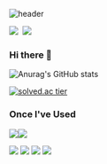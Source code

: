 ![header](https://capsule-render.vercel.app/api?type=slice&color=gradient&text=%20MyunghoKim%20%20&height=200&fontSize=100)
<p align="left">
<a href="mailto:facade960409@gmail.com" target="_blank"><img src="https://img.shields.io/badge/facade960409@gmail.com-ff0000?style=flat&logo=Gmail&logoColor=FFFFFF"/></a>&nbsp;
<a><img src="https://img.shields.io/badge/SSAFY-1428A0?style=flat&logo=Samsung&logoColor=FFFFFF"/>
</p>

### Hi there 👋

![Anurag's GitHub stats](https://github-readme-stats.vercel.app/api?username=Myungho96&show_icons=true&theme=radical)

[![solved.ac tier](http://mazassumnida.wtf/api/v2/generate_badge?boj=facade0409)](https://solved.ac/facade0409)

### Once l've Used

<img src="https://img.shields.io/badge/JAVA-007396?style=for-the-badge&logo=java&logoColor=white"><img src="https://img.shields.io/badge/MySQL-4479A1?style=for-the-badge&logo=MySQL&logoColor=white">

<img src="https://img.shields.io/badge/Oracle-F80000?style=for-the-badge&logo=Oracle&logoColor=white">

<img src="https://img.shields.io/badge/Eclipse-2C2255?style=for-the-badge&logo=Eclipse%20IDE&logoColor=white">

<img src="https://img.shields.io/badge/github-181717?style=for-the-badge&logo=github&logoColor=white">

<img src="https://img.shields.io/badge/aws-232F3E?style=for-the-badge&logo=aws&logoColor=white">  
  
  
  

<!--
**Myungho96/Myungho96** is a ✨ _special_ ✨ repository because its `README.md` (this file) appears on your GitHub profile.

Here are some ideas to get you started:

- 🔭 I’m currently working on ...
- 🌱 I’m currently learning ...
- 👯 I’m looking to collaborate on ...
- 🤔 I’m looking for help with ...
- 💬 Ask me about ...
- 📫 How to reach me: ...
- 😄 Pronouns: ...
- ⚡ Fun fact: ...
-->
